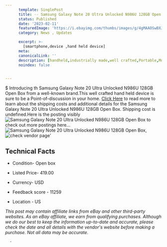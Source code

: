 ```yaml
---
      template: SinglePost
      title: -- Samsung Galaxy Note 20 Ultra Unlocked N986U 128GB Open Box
      status: Published
      date: '2023-02-11'
      featuredImage: 'https://i.ebayimg.com/thumbs/images/g/4gMAAOSwBXJjcpNH/s-l225.jpg'
      category: News , Updates

      excerpt: >-
        [smartphone,device ,hand held device]
      meta:
      canonicalLink: ''
      description: [handheld,industrially made,well crafted,Portable,Mobile,Compact,Convenient,Lightweight,Maneuverable,Man-portable,Miniature,Carriable,Hand-held,Light,Holdable,Transportable,Mobile device,Pocket-sized,On-the-go,Wireless,Cordless,Compact size,Convenient size, smartphone,device ,hand held device]
      noindex: false
      

---
```

$
      Introducing th Samsung Galaxy Note 20 Ultra Unlocked N986U 128GB Open Box from a well-known brand.This well crafted hand held device is sure to be a Point-of-discussion in your home. [Click Here](https://www.ebay.com/itm/334576221311?hash=item4de64bfc7f%3Ag%3A4gMAAOSwBXJjcpNH&amdata=enc%3AAQAHAAAA4Bg%2Bim9t9LndfrSPbgYXlHMcEnSv4K4dnXiTJaa2SA5z%2B85U6v7cokVfoh4vth0cAUKZ%2B%2FhwR4sSfJnFOm0B9Rp9RlpTMdWQaFPhUk9XRev%2BIRVtI9b9m%2Bj%2FRYO97bEHWKKr4Z7J4NmEqSGjCbibhDSaChehHY%2BqLHgJ26AXOtXMPIFHcrzqXbx%2BmtAC5EaOrfkYH%2Fvm5FtEyly%2B%2FUtAaThnjLuyocTeMjg70ah%2BekQNWs3W3rUtFGInMVuimtriy7qrXX%2B8qiWpW8g4h4PPMkFRFbnwV2g99IgAedWLeU1T&mkevt=1&mkcid=1&mkrid=711-53200-19255-0&campid=%253CePNCampaignId%253E&customid=%253CreferenceId%253E&toolid=10049) to read more to learn about the shipping costs and additional details for the Samsung Galaxy Note 20 Ultra Unlocked N986U 128GB Open Box. Shipping cost is undefined.Here is the posting visibly ![Samsung Galaxy Note 20 Ultra Unlocked N986U 128GB Open Box](https://i.ebayimg.com/thumbs/images/g/4gMAAOSwBXJjcpNH/s-l225.jpg) to check out more postings here... ![Samsung Galaxy Note 20 Ultra Unlocked N986U 128GB Open Box](https://i.ebayimg.com/images/g/4gMAAOSwBXJjcpNH/s-l1200.jpg), ![check vendor page](https://origin-galleryplus.ebayimg.com/ws/web/334576221311_2_0_1/225x225.jpg,https://origin-galleryplus.ebayimg.com/ws/web/334576221311_3_0_1/225x225.jpg,https://origin-galleryplus.ebayimg.com/ws/web/334576221311_4_0_1/225x225.jpg,https://origin-galleryplus.ebayimg.com/ws/web/334576221311_5_0_1/225x225.jpg,https://origin-galleryplus.ebayimg.com/ws/web/334576221311_6_0_1/225x225.jpg,https://origin-galleryplus.ebayimg.com/ws/web/334576221311_7_0_1/225x225.jpg,https://origin-galleryplus.ebayimg.com/ws/web/334576221311_8_0_1/225x225.jpg,https://origin-galleryplus.ebayimg.com/ws/web/334576221311_9_0_1/225x225.jpg,https://origin-galleryplus.ebayimg.com/ws/web/334576221311_10_0_1/225x225.jpg,https://origin-galleryplus.ebayimg.com/ws/web/334576221311_11_0_1/225x225.jpg,https://origin-galleryplus.ebayimg.com/ws/web/334576221311_12_0_1/225x225.jpg)'

      

 ## Technical Facts 



     
      

 - Condition- Open box 


      

 - Listed Price- 419.00 


      

 - Currency- USD 


      

 - Feedback score - 11259 


      

 - Location - US 


      
      

 *_This post may contain affiliate links from eBay and other third-party websites. As an eBay affiliate, we earn from qualifying purchases. Although we do our best to keep the information up-to-date and accurate, please check the date and all details with the vendor's website before making a purchase. Not all data may be accurate._*




      -
